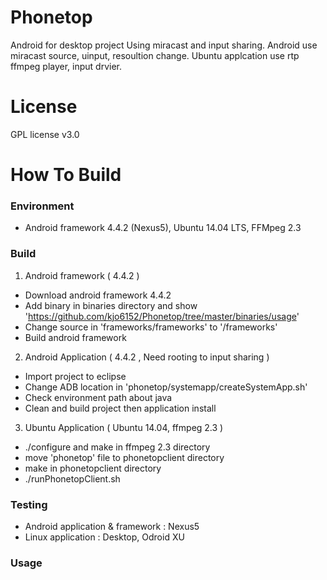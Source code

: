 Phonetop
========
Android for desktop project Using miracast and input sharing.
Android use miracast source, uinput, resoultion change.
Ubuntu applcation use rtp ffmpeg player, input drvier.

License
========
GPL license v3.0

How To Build
========
### Environment
 - Android framework 4.4.2 (Nexus5), Ubuntu 14.04 LTS, FFMpeg 2.3

### Build
 1. Android framework ( 4.4.2 )
   - Download android framework 4.4.2
   - Add binary in binaries directory and show 'https://github.com/kjo6152/Phonetop/tree/master/binaries/usage'
   - Change source in 'frameworks/frameworks' to '<AOSP>/frameworks'
   - Build android framework

 2. Android Application ( 4.4.2 , Need rooting to input sharing )
   - Import project to eclipse
   - Change ADB location in 'phonetop/systemapp/createSystemApp.sh'
   - Check environment path about java
   - Clean and build project then application install
   
 3. Ubuntu Application ( Ubuntu 14.04, ffmpeg 2.3 )
   - ./configure and make in ffmpeg 2.3 directory
   - move 'phonetop' file to phonetopclient directory
   - make in phonetopclient directory
   - ./runPhonetopClient.sh
 
### Testing
 - Android application & framework : Nexus5
 - Linux application : Desktop, Odroid XU 

### Usage
